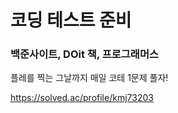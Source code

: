 # 코딩 테스트 준비

### 백준사이트, DOit 책, 프로그래머스

플레를 찍는 그날까지 매일 코테 1문제 풀자!

https://solved.ac/profile/kmj73203

